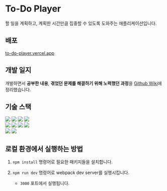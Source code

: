 # To-Do Player

할 일을 계획하고, 계획한 시간만큼 집중할 수 있도록 도와주는 애플리케이션입니다.

## 배포

[to-do-player.vercel.app](https://to-do-player.vercel.app)

## 개발 일지

개발하면서 **공부한 내용**, **겪었던 문제를 해결하기 위해 노력했던 과정**을 [Github Wiki](https://github.com/keeep-runnning/to-do-player/wiki)에 정리했습니다.

## 기술 스택

<div>
  <img src="https://img.shields.io/badge/TypeScript-3178C6?style=for-the-badge&logo=TypeScript&logoColor=white">
  <img src="https://img.shields.io/badge/React-61DAFB?style=for-the-badge&logo=React&logoColor=black">
  <img src="https://img.shields.io/badge/React%20Router-CA4245?style=for-the-badge&logo=reactrouter&logoColor=white">
  <img src="https://img.shields.io/badge/Chakra%20UI-319795?style=for-the-badge&logo=chakraui&logoColor=white">
</div>
<div>
  <img src="https://img.shields.io/badge/Webpack-8DD6F9?style=for-the-badge&logo=webpack&logoColor=black">
  <img src="https://img.shields.io/badge/Babel-F9DC3E?style=for-the-badge&logo=babel&logoColor=black">
  <img src="https://img.shields.io/badge/ESLint-4B32C3?style=for-the-badge&logo=eslint&logoColor=white">
  <img src="https://img.shields.io/badge/Prettier-F7B93E?style=for-the-badge&logo=prettier&logoColor=black">
</div>
<div>
  <img src="https://img.shields.io/badge/Node.js-v18-339933?style=for-the-badge&logo=Node.js">
  <img src="https://img.shields.io/badge/Vercel-000000?style=for-the-badge&logo=vercel&logoColor=white">
</div>

## 로컬 환경에서 실행하는 방법

1. `npm install` 명령어로 필요한 패키지들을 설치합니다.
2. `npm run dev` 명령어로 webpack dev server를 실행시킵니다.

   - `3000` 포트에서 실행됩니다.
